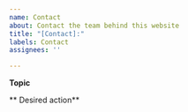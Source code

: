 ```yaml
---
name: Contact
about: Contact the team behind this website
title: "[Contact]:"
labels: Contact
assignees: ''

---
```


**Topic**




** Desired action**
